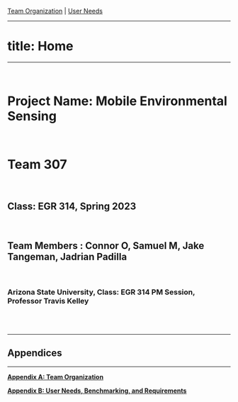 [Team Organization](https://team307.github.io/Team-Organization/) | [User Needs](https://team307.github.io/User-Needs-Benchmarking-and-Requirements/)

---
# title: Home 
---

<br/>

# Project Name: Mobile Environmental Sensing

<br/>

# Team 307

<br/>

## Class: EGR 314, Spring 2023

<br/>

## Team Members : Connor O, Samuel M, Jake Tangeman, Jadrian Padilla

<br/>

### Arizona State University, Class: EGR 314 PM Session, Professor Travis Kelley

<br/>
  <br/>

---
## Appendices
---

[**Appendix A: Team Organization**](https://team307.github.io/Appendix-A-Team-Organization/)

[**Appendix B: User Needs, Benchmarking, and Requirements**](https://team307.github.io/Appendix-B-User-Needs/)
